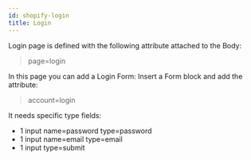 ```yaml
---
id: shopify-login
title: Login  
---
```


Login page is defined with the following attribute attached to the Body:

>page=login

In this page you can add a Login Form: Insert a Form block and add the attribute:

> account=login

It needs specific type fields:
- 1 input name=password type=password
- 1 input name=email type=email
- 1 input type=submit
